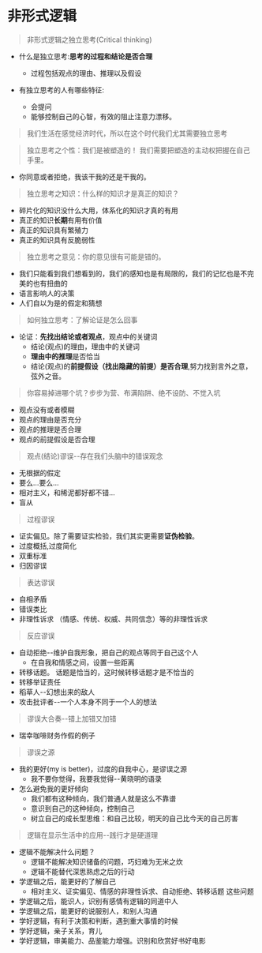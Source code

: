 # 非形式逻辑

> 非形式逻辑之独立思考(Critical thinking)

- 什么是独立思考:**思考的过程和结论是否合理**
  - 过程包括观点的理由、推理以及假设

- 有独立思考的人有哪些特征:
  - 会提问
  - 能够控制自己的心智，有效的阻止注意力漂移。
  
> 我们生活在感觉经济时代，所以在这个时代我们尤其需要独立思考

> 独立思考之个性：我们是被塑造的！ 我们需要把塑造的主动权把握在自己手里。

- 你同意或者拒绝，我该干我的还是干我的。
  
> 独立思考之知识：什么样的知识才是真正的知识？

- 碎片化的知识没什么大用，体系化的知识才真的有用
- 真正的知识**长期**有用有价值
- 真正的知识具有繁殖力
- 真正的知识具有反脆弱性

> 独立思考之意见：你的意见很有可能是错的。

- 我们只能看到我们想看到的，我们的感知也是有局限的，我们的记忆也是不完美的也有扭曲的
- 语言影响人的决策
- 人们自以为是的假定和猜想

> 如何独立思考：了解论证是怎么回事

- 论证：**先找出结论或者观点**，观点中的关键词
  - 结论(观点)的理由，理由中的关键词
  - **理由中的推理**是否恰当
  - 结论(观点)的**前提假设（找出隐藏的前提）是否合理**,努力找到言外之意，弦外之音。

> 你容易掉进哪个坑？步步为营、布满陷阱、绝不设防、不觉入坑

- 观点没有或者模糊
- 观点的理由是否充分
- 观点的推理是否合理
- 观点的前提假设是否合理

> 观点(结论)谬误--存在我们头脑中的错误观念

- 无根据的假定
- 要么...要么...
- 相对主义，和稀泥都好都不错...
- 盲从

> 过程谬误

- 证实偏见。除了需要证实检验，我们其实更需要**证伪检验**。
- 过度概括,过度简化
- 双重标准
- 归因谬误

> 表达谬误

- 自相矛盾
- 错误类比
- 非理性诉求 （情感、传统、权威、共同信念）等的非理性诉求

> 反应谬误

- 自动拒绝--维护自我形象，把自己的观点等同于自己这个人
  - 在自我和情感之间，设置一些距离
- 转移话题。 话题是恰当的，这时候转移话题才是不恰当的
- 转移举证责任
- 稻草人--幻想出来的敌人
- 攻击批评者--一个人本身不同于一个人的想法

> 谬误大合奏--错上加错又加错

- 瑞幸咖啡财务作假的例子

> 谬误之源

- 我的更好(my is better)，过度的自我中心，是谬误之源
  - 我不要你觉得，我要我觉得--黄晓明的语录
- 怎么避免我的更好倾向
  - 我们都有这种倾向，我们普通人就是这么不靠谱
  - 意识到自己的这种倾向，控制自己
  - 树立自己的成长型思维：和自己比较，明天的自己比今天的自己厉害

> 逻辑在显示生活中的应用--践行才是硬道理

- 逻辑不能解决什么问题？
  - 逻辑不能解决知识储备的问题，巧妇难为无米之炊
  - 逻辑不能替代深思熟虑之后的行动
- 学逻辑之后，能更好的了解自己
  - 相对主义、证实偏见、情感的非理性诉求、自动拒绝、转移话题 这些问题
- 学逻辑之后，能识人，识别有感情有逻辑的同道中人
- 学逻辑之后，能更好的说服别人，和别人沟通
- 学好逻辑，有利于决策和判断，遇到重大事情的时候
- 学好逻辑，亲子关系，育儿
- 学好逻辑，审美能力、品鉴能力增强。识别和欣赏好书好电影


